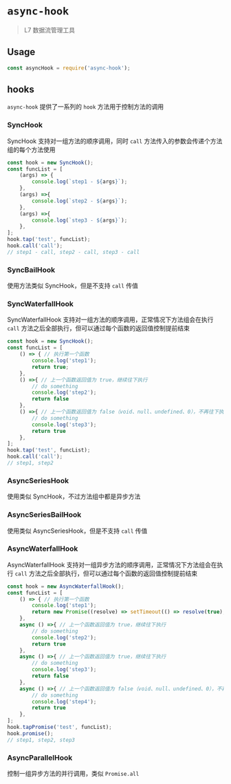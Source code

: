 # `async-hook`

> L7 数据流管理工具

## Usage

```js
const asyncHook = require('async-hook');

```
## hooks

`async-hook` 提供了一系列的 `hook` 方法用于控制方法的调用
### SyncHook
SyncHook 支持对一组方法的顺序调用，同时 `call` 方法传入的参数会传递个方法组的每个方法使用
```js
const hook = new SyncHook();
const funcList = [
    (args) => {
        console.log(`step1 - ${args}`);
    },
    (args) =>{
        console.log(`step2 - ${args}`);
    },
    (args) =>{
        console.log(`step3 - ${args}`);
    },
];
hook.tap('test', funcList);
hook.call('call');
// step1 - call, step2 - call, step3 - call
```

### SyncBailHook
使用方法类似 SyncHook，但是不支持 `call` 传值

### SyncWaterfallHook
SyncWaterfallHook 支持对一组方法的顺序调用，正常情况下方法组会在执行 `call` 方法之后全部执行，但可以通过每个函数的返回值控制提前结束
```js
const hook = new SyncHook();
const funcList = [
    () => { // 执行第一个函数
        console.log('step1');
        return true;
    },
    () =>{ // 上一个函数返回值为 true，继续往下执行
        // do something
        console.log('step2');
        return false
    },
    () =>{ // 上一个函数返回值为 false（void、null、undefined、0），不再往下执行
        // do something
        console.log('step3');
        return true
    },
];
hook.tap('test', funcList);
hook.call('call');
// step1, step2
```
### AsyncSeriesHook
使用类似 SyncHook，不过方法组中都是异步方法

### AsyncSeriesBailHook
使用类似 AsyncSeriesHook，但是不支持 `call` 传值

### AsyncWaterfallHook
AsyncWaterfallHook 支持对一组异步方法的顺序调用，正常情况下方法组会在执行 `call` 方法之后全部执行，但可以通过每个函数的返回值控制提前结束
```js
const hook = new AsyncWaterfallHook();
const funcList = [
    () => { // 执行第一个函数
        console.log('step1');
        return new Promise((resolve) => setTimeout(() => resolve(true), 100))
    },
    async () =>{ // 上一个函数返回值为 true，继续往下执行
        // do something
        console.log('step2');
        return true
    },
    async () =>{ // 上一个函数返回值为 true，继续往下执行
        // do something
        console.log('step3');
        return false
    },
    async () =>{ // 上一个函数返回值为 false（void、null、undefined、0），不再往下执行
        // do something
        console.log('step4');
        return true
    },
];
hook.tapPromise('test', funcList);
hook.promise();
// step1, step2, step3
```
### AsyncParallelHook
控制一组异步方法的并行调用，类似 `Promise.all`
